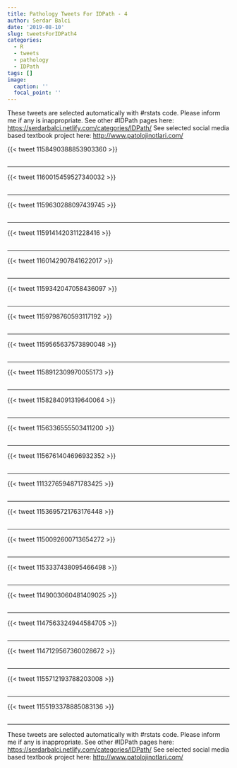```yaml
---
title: Pathology Tweets For IDPath - 4
author: Serdar Balci
date: '2019-08-10'
slug: tweetsForIDPath4
categories:
  - R
  - tweets
  - pathology
  - IDPath
tags: []
image:
  caption: ''
  focal_point: ''
---
```



These tweets are selected automatically with #rstats code. Please inform me if any is inappropriate.
See other #IDPath pages here: https://serdarbalci.netlify.com/categories/IDPath/ 
See selected social media based textbook project here: http://www.patolojinotlari.com/

{{< tweet 1158490388853903360 >}}
<br>
<br>
<hr>
{{< tweet 1160015459527340032 >}}
<br>
<br>
<hr>
{{< tweet 1159630288097439745 >}}
<br>
<br>
<hr>
{{< tweet 1159141420311228416 >}}
<br>
<br>
<hr>
{{< tweet 1160142907841622017 >}}
<br>
<br>
<hr>
{{< tweet 1159342047058436097 >}}
<br>
<br>
<hr>
{{< tweet 1159798760593117192 >}}
<br>
<br>
<hr>
{{< tweet 1159565637573890048 >}}
<br>
<br>
<hr>
{{< tweet 1158912309970055173 >}}
<br>
<br>
<hr>
{{< tweet 1158284091319640064 >}}
<br>
<br>
<hr>
{{< tweet 1156336555503411200 >}}
<br>
<br>
<hr>
{{< tweet 1156761404696932352 >}}
<br>
<br>
<hr>
{{< tweet 1113276594871783425 >}}
<br>
<br>
<hr>
{{< tweet 1153695721763176448 >}}
<br>
<br>
<hr>
{{< tweet 1150092600713654272 >}}
<br>
<br>
<hr>
{{< tweet 1153337438095466498 >}}
<br>
<br>
<hr>
{{< tweet 1149003060481409025 >}}
<br>
<br>
<hr>
{{< tweet 1147563324944584705 >}}
<br>
<br>
<hr>
{{< tweet 1147129567360028672 >}}
<br>
<br>
<hr>
{{< tweet 1155712193788203008 >}}
<br>
<br>
<hr>
{{< tweet 1155193378885083136 >}}
<br>
<br>
<hr>


These tweets are selected automatically with #rstats code. Please inform me if any is inappropriate.
See other #IDPath pages here: https://serdarbalci.netlify.com/categories/IDPath/ 
See selected social media based textbook project here: http://www.patolojinotlari.com/

